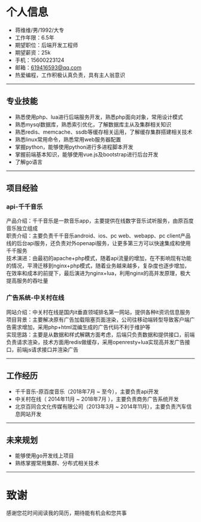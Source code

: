 # 个人信息
 - 蒋维维/男/1992/大专
 - 工作年限：6.5年
 - 期望职位：后端开发工程师
 - 期望薪资：25k
 - 手机：15600223124
 - 邮箱：619416593@qq.com
 - 热爱编程，工作积极认真负责，具有主人翁意识

---

## 专业技能
- 熟悉使用php、lua进行后端服务开发，熟悉php面向对象，常用设计模式
- 熟悉mysql数据库，熟悉索引优化，了解数据库主从及集群相关知识
- 熟悉redis、memcache、ssdb等缓存相关运用，了解缓存集群搭建相关技术
- 熟悉linux常用命令，熟悉常用web服务器配置
- 掌握python，能够使用python进行多进程脚本开发
- 掌握前端基本知识，能够使用vue.js及bootstrap进行后台开发
- 了解go语言

---

## 项目经验
### api-千千音乐
产品介绍：千千音乐是一款音乐app，主要提供在线数字音乐试听服务，由原百度音乐独立组成  
职责介绍：主要负责千千音乐android、ios、pc web、webapp、pc client产品线的后台api服务，还负责对外openapi服务，让更多第三方可以快速集成和使用千千服务  
技术演进：由最初的apache+php模式，随着api流量的增加，在不影响现有功能的情况，平滑迁移到nginx+php模式，随着业务越来越多，复杂度也逐步增加，在效率和成本的前提下，最后演进为nginx+lua，利用nginx的高并发原理，极大提高服务的吞吐量

### 广告系统-中关村在线
网站介绍：中关村在线是国内it垂直领域排名第一网站，提供各种it资讯信息服务  
项目背景：主要解决原有广告加载阻塞页面渲染，公司往移动端转型导致客户端广告需求增加，采用php+html混编生成的广告代码不利于维护等  
实现思路：主要是从数据和样式解耦方面考虑，后端只负责数据和提供接口，前端负责请求渲染，技术方面用redis做缓存，采用openresty+lua实现高并发广告接口，前端js请求接口并渲染广告

---

## 工作经历
- 千千音乐-原百度音乐（2018年7月 ~ 至今），主要负责api开发
- 中关村在线（ 2014年11月 ~ 2018年7月 ），主要负责商务广告系统开发
- 北京百同合文化传媒有限公司（2013年3月 ~ 2014年11月），主要负责汽车信息网站开发

---

## 未来规划
- 能够使用go开发线上项目
- 熟练掌握常用集群、分布式相关技术

---

# 致谢
感谢您花时间阅读我的简历，期待能有机会和您共事
